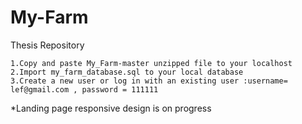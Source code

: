 # My-Farm
Thesis Repository

    1.Copy and paste My_Farm-master unzipped file to your localhost
    2.Import my_farm_database.sql to your local database
    3.Create a new user or log in with an existing user :username= lef@gmail.com , password = 111111

*Landing page responsive design is on progress
